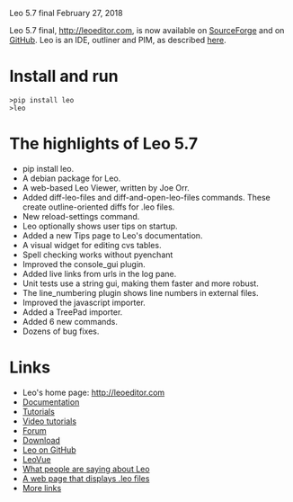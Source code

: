 Leo 5.7 final February 27, 2018

Leo 5.7 final, http://leoeditor.com, is now available on [SourceForge](http://sourceforge.net/projects/leo/files/Leo/) and on [GitHub](https://github.com/leo-editor/leo-editor).
Leo is an IDE, outliner and PIM, as described [here](http://leoeditor.com/preface.html).

# Install and run

    >pip install leo
    >leo

# The highlights of Leo 5.7

- pip install leo.
- A debian package for Leo.
- A web-based Leo Viewer, written by Joe Orr.
- Added diff-leo-files and diff-and-open-leo-files commands.
  These create outline-oriented diffs for .leo files.
- New reload-settings command.
- Leo optionally shows user tips on startup.
- Added a new Tips page to Leo's documentation.
- A visual widget for editing cvs tables.
- Spell checking works without pyenchant
- Improved the console_gui plugin.
- Added live links from urls in the log pane.
- Unit tests use a string gui, making them faster and more robust.
- The line_numbering plugin shows line numbers in external files.
- Improved the javascript importer.
- Added a TreePad importer.
- Added 6 new commands.
- Dozens of bug fixes.

# Links

- Leo's home page: http://leoeditor.com
- [Documentation](http://leoeditor.com/leo_toc.html)
- [Tutorials](http://leoeditor.com/tutorial.html)
- [Video tutorials](http://leoeditor.com/screencasts.html)
- [Forum](http://groups.google.com/group/leo-editor)
- [Download](http://sourceforge.net/projects/leo/files/)
- [Leo on GitHub](https://github.com/leo-editor/leo-editor)
- [LeoVue](https://github.com/kaleguy/leovue#leo-vue)
- [What people are saying about Leo](http://leoeditor.com/testimonials.html)
- [A web page that displays .leo files](http://leoeditor.com/load-leo.html)
- [More links](http://leoeditor.com/leoLinks.html)
